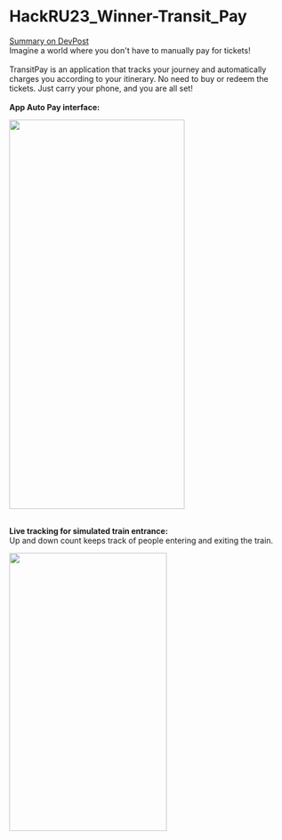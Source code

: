 # HackRU23_Winner-Transit_Pay

[Summary on DevPost](https://devpost.com/software/transitpay#updates) <br />
Imagine a world where you don't have to manually pay for tickets!
<br />
<br />
TransitPay is an application that tracks your journey and automatically charges you according to your itinerary. No need to buy or redeem the tickets. Just carry your phone, and you are all set!
<br />
<br />
**App Auto Pay interface:**

<img src="https://user-images.githubusercontent.com/39940488/224466008-7917c025-6fbf-49cc-acaa-ded366c8699d.jpeg" width="315" height="700"/>

<br />
<br />

**Live tracking for simulated train entrance:**
<br />Up and down count keeps track of people entering and exiting the train.

<img src="https://user-images.githubusercontent.com/39940488/224465919-c39aa687-3252-468c-a73f-43221e01e67a.mp4" width="283" height="500"/>
